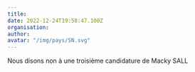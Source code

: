```yaml
---
title: 
date: 2022-12-24T19:58:47.100Z
organisation: 
author: 
avatar: "/img/pays/SN.svg"
---
```


Nous disons non à une troisième candidature de Macky SALL 